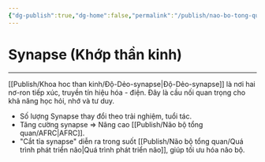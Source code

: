 ```yaml
---
{"dg-publish":true,"dg-home":false,"permalink":"/publish/nao-bo-tong-quan/synapse/","dgPassFrontmatter":true,"noteIcon":"","updated":"2025-01-12T15:20:15.259+07:00"}
---
```


# Synapse (Khớp thần kinh)
---


[[Publish/Khoa hoc than kinh/Độ-Dẻo-synapse\|Độ-Dẻo-synapse]] là nơi hai nơ-ron tiếp xúc, truyền tín hiệu hóa - điện. Đây là cầu nối quan trọng cho khả năng học hỏi, nhớ và tư duy.

- Số lượng Synapse thay đổi theo trải nghiệm, tuổi tác.
- Tăng cường synapse ⇒ Nâng cao [[Publish/Não bộ tổng quan/AFRC\|AFRC]].
- "Cắt tỉa synapse" diễn ra trong suốt [[Publish/Não bộ tổng quan/Quá trình phát triển não\|Quá trình phát triển não]], giúp tối ưu hóa não bộ.

